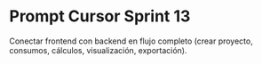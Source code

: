 # Prompt Cursor Sprint 13

Conectar frontend con backend en flujo completo (crear proyecto, consumos, cálculos, visualización, exportación).
